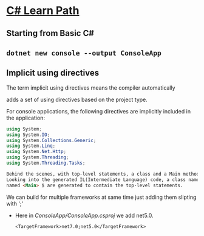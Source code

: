 # [C# Learn Path](../../tree/main)

<h2>Starting from Basic C#<h2>

`dotnet new console --output ConsoleApp`

<h2>Implicit using directives</h2>
<p>The term implicit using directives means the compiler automatically</p>
<p>adds a set of using directives based on the project type.</p>
<p>For console applications, the following directives are implicitly included in the application:</p>

```csharp
using System;
using System.IO;
using System.Collections.Generic;
using System.Linq;
using System.Net.Http;
using System.Threading;
using System.Threading.Tasks;
```

```html
Behind the scenes, with top-level statements, a class and a Main method are still created. 
Looking into the generated IL(Intermediate Language) code, a class named <Program>$, and a main method 
named <Main> $ are generated to contain the top-level statements.
```

<p>We can build for multiple frameworks at same time just adding them slipting with ';'</p>

- Here in *ConsoleApp/ConsoleApp.csproj* we add net5.0.

    `<TargetFramework>net7.0;net5.0</TargetFramework>`

